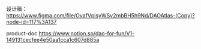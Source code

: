 设计稿：
https://www.figma.com/file/OyafVpisyWSv2mbBH5h9Nd/DAOAtlas-(Copy)?node-id=117%3A137

product-doc
https://www.notion.so/dao-for-fun/V1-149131cecfee4e50aa1cca1c607d885a

